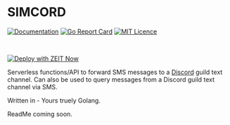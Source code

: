 # SIMCORD

[![Documentation](https://godoc.org/github.com/mustansirzia/simcord?status.svg)](http://godoc.org/github.com/MustansirZia/simcord)
[![Go Report Card](https://goreportcard.com/badge/github.com/MustansirZia/simcord)](https://goreportcard.com/report/github.com/MustansirZia/simcord)
[![MIT Licence](https://badges.frapsoft.com/os/mit/mit.svg?v=103)](https://opensource.org/licenses/mit-license.php)

<br />

[![Deploy with ZEIT Now](https://zeit.co/button)](https://zeit.co/new/project?template=https://github.com/MustansirZia/simcord)

Serverless functions/API to forward SMS messages to a [Discord](https://discordapp.com/) guild text channel. Can also be used to query messages from a Discord guild text channel via SMS.

Written in - Yours truely Golang.

ReadMe coming soon.